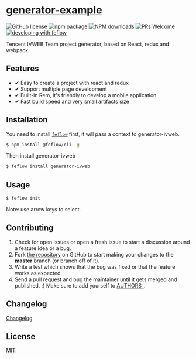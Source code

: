 # [generator-example](https://github.com/Tencent/generator-example)

[![GitHub license](https://img.shields.io/badge/license-MIT-blue.svg)](https://github.com/feflow/generator-ivweb/blob/master/LICENSE)
[![npm package](https://img.shields.io/npm/v/generator-ivweb.svg?style=flat-square)](https://www.npmjs.org/package/generator-ivweb)
[![NPM downloads](http://img.shields.io/npm/dt/generator-ivweb.svg?style=flat-square)](https://npmjs.org/package/generator-ivweb)
[![PRs Welcome](https://img.shields.io/badge/PRs-welcome-brightgreen.svg)](https://github.com/feflow/generator-ivweb/pulls)
[![developing with feflow](https://img.shields.io/badge/developing%20with-feflow-1b95e0.svg)](https://github.com/feflow/feflow)

Tencent IVWEB Team project generator, based on React, redux and webpack.

## Features

- ✔︎ Easy to create a project with react and redux
- ✔︎ Support multiple page development
- ✔︎ Built-in Rem, it's friendly to develop a mobile application
- ✔︎ Fast build speed and very small artifacts size

## Installation

You need to install [`feflow`](https://github.com/feflow/feflow) first, it will pass a context to generator-ivweb.

```sh
$ npm install @feflow/cli -g
```

Then install generator-ivweb

```sh
$ feflow install generator-ivweb
```
## Usage

```sh
$ feflow init
```

Note: use arrow keys to select.

## Contributing

1. Check for open issues or open a fresh issue to start a discussion around a feature idea or a bug.
2. Fork [the repository](https://github.com/feflow/generator-ivweb) on GitHub to start making your changes to the **master** branch (or branch off of it).
3. Write a test which shows that the bug was fixed or that the feature works as expected.
4. Send a pull request and bug the maintainer until it gets merged and published. :) Make sure to add yourself to [AUTHORS_](AUTHORS).

## Changelog

[Changelog](CHANGELOG.md)

## License
[MIT](https://tldrlegal.com/license/mit-license).

